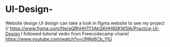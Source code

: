 # UI-Design-
Website design UI design 
can take a look in figma website to see my project // https://www.figma.com/file/aQRhHHTf3AkQKHH8SKWSlA/Practice-UI-Design
I followed tutorial vedio from Freecodecamp chanel 
https://www.youtube.com/watch?v=c9Wg6Cb_YlU
